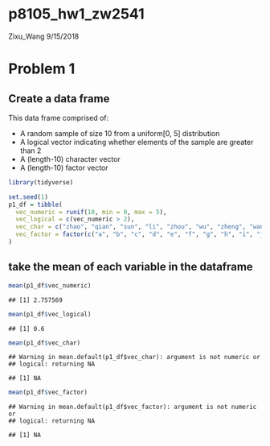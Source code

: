 p8105\_hw1\_zw2541
================
Zixu\_Wang
9/15/2018

Problem 1
=========

Create a data frame
-------------------

This data frame comprised of:

-   A random sample of size 10 from a uniform\[0, 5\] distribution
-   A logical vector indicating whether elements of the sample are greater than 2
-   A (length-10) character vector
-   A (length-10) factor vector

``` r
library(tidyverse)
```

``` r
set.seed(1)
p1_df = tibble(
  vec_numeric = runif(10, min = 0, max = 5),
  vec_logical = c(vec_numeric > 2),
  vec_char = c("zhao", "qian", "sun", "li", "zhou", "wu", "zheng", "wang", "feng", "chen"),
  vec_factor = factor(c("a", "b", "c", "d", "e", "f", "g", "h", "i", "j"))
)
```

take the mean of each variable in the dataframe
-----------------------------------------------

``` r
mean(p1_df$vec_numeric)
```

    ## [1] 2.757569

``` r
mean(p1_df$vec_logical)
```

    ## [1] 0.6

``` r
mean(p1_df$vec_char)
```

    ## Warning in mean.default(p1_df$vec_char): argument is not numeric or
    ## logical: returning NA

    ## [1] NA

``` r
mean(p1_df$vec_factor)
```

    ## Warning in mean.default(p1_df$vec_factor): argument is not numeric or
    ## logical: returning NA

    ## [1] NA
